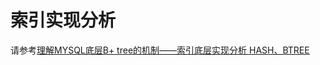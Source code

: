 # 索引实现分析

请参考[理解MYSQL底层B+ tree的机制——索引底层实现分析 HASH、BTREE](../li-jie-mysql-di-ceng-b-+-tree-de-ji-zhi.md)

